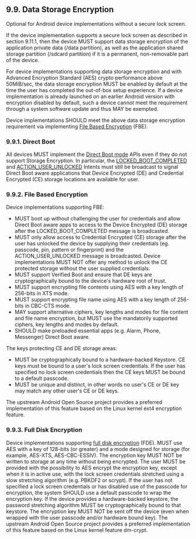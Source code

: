 ## 9.9\. Data Storage Encryption

<div class="note">

Optional for Android device implementations without a secure lock screen.

</div>

If the device implementation supports a secure lock screen as described in section 9.11.1,
then the device MUST support data storage encryption of the application private data (/data partition), as well as the
application shared storage partition (/sdcard partition) if it is a permanent,
non-removable part of the device.

For device implementations supporting data storage encryption and with Advanced
Encryption Standard (AES) crypto performance above 50MiB/sec, the data storage
encryption MUST be enabled by default at the time the user has completed the
out-of-box setup experience. If a device implementation is already launched on
an earlier Android version with encryption disabled by default, such
a device cannot meet the requirement through a system software update and thus
MAY be exempted.

Device implementations SHOULD meet the above data storage encryption requirement
via implementing [File Based Encryption](https://source.android.com/security/encryption/file-based.html)
(FBE).

### 9.9.1\. Direct Boot

All devices MUST implement the
[Direct Boot mode](http://developer.android.com/preview/features/direct-boot.html) APIs even
if they do not support Storage Encryption. In particular, the
[LOCKED_BOOT_COMPLETED](https://developer.android.com/reference/android/content/Intent.html#LOCKED_BOOT_COMPLETED)
and
[ACTION_USER_UNLOCKED](https://developer.android.com/reference/android/content/Intent.html#ACTION_USER_UNLOCKED)
Intents must still be broadcast to signal Direct Boot aware applications that
Device Encrypted (DE) and Credential Encrypted (CE) storage locations are
available for user.

### 9.9.2\. File Based Encryption

Device implementations supporting FBE:

- MUST boot up without challenging the user for credentials and allow Direct
  Boot aware apps to access to the Device Encrypted (DE) storage after the
  LOCKED_BOOT_COMPLETED message is broadcasted.
- MUST only allow access to Credential Encrypted (CE) storage after the user 
  has unlocked the device by supplying their credentials (eg. passcode, pin,
  pattern or fingerprint) and the ACTION_USER_UNLOCKED message is broadcasted.
  Device implementations MUST NOT offer any
  method to unlock the CE protected storage without the user supplied
  credentials.
- MUST support Verified Boot and ensure that DE keys are cryptographically
  bound to the device's hardware root of trust.
- MUST support encrypting file contents using AES with a key length of 256-bits
  in XTS mode.
- MUST support encrypting file name using AES with a key length of 256-bits in
  CBC-CTS mode.
- MAY support alternative ciphers, key lengths and modes for file content and
  file name encryption, but MUST use the mandatorily supported ciphers,
  key lengths and modes by default.
- SHOULD make preloaded essential apps (e.g. Alarm, Phone, Messenger)
  Direct Boot aware.

The keys protecting CE and DE storage areas:

- MUST be cryptographically bound to a hardware-backed Keystore. CE keys
  must be bound to a user's lock screen credentials. If the user has
  specified no lock screen credentials then the CE keys MUST be bound to
  a default passcode.
- MUST be unique and distinct, in other words no user's CE or DE key
  may match any other user's CE or DE keys.

The upstream Android Open Source project provides a preferred implementation of
this feature based on the Linux kernel ext4 encryption feature.

### 9.9.3\. Full Disk Encryption
  Device implementations supporting [full disk encryption](http://source.android.com/devices/tech/security/encryption/index.html)
  (FDE). MUST use AES with a key of 128-bits
  (or greater) and a mode designed for storage (for example, AES-XTS,
  AES-CBC-ESSIV). The encryption key MUST NOT be written to storage at any time
  without being encrypted. The user MUST be provided with the possibility to AES
  encrypt the encryption key, except when it is in active use, with the lock
  screen credentials stretched using a slow stretching algorithm
  (e.g. PBKDF2 or scrypt). If the user has not specified a lock screen
  credentials or has disabled use of the passcode for encryption, the system
  SHOULD use a default passcode to wrap the encryption key. If the device
  provides a hardware-backed keystore, the password stretching algorithm MUST
  be cryptographically bound to that keystore. The encryption key MUST NOT be
  sent off the device (even when wrapped with the user passcode and/or hardware
  bound key). The upstream Android Open Source project provides a preferred
  implementation of this feature based on the Linux kernel feature dm-crypt.
